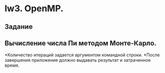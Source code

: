 lw3. OpenMP.
====================
Задание
----------------------
Вычисление числа Пи методом Монте-Карло.
---
*Количество итераций задается аргументом командной строки.
*После завершения приложение должно выдавать результат и затраченное время.